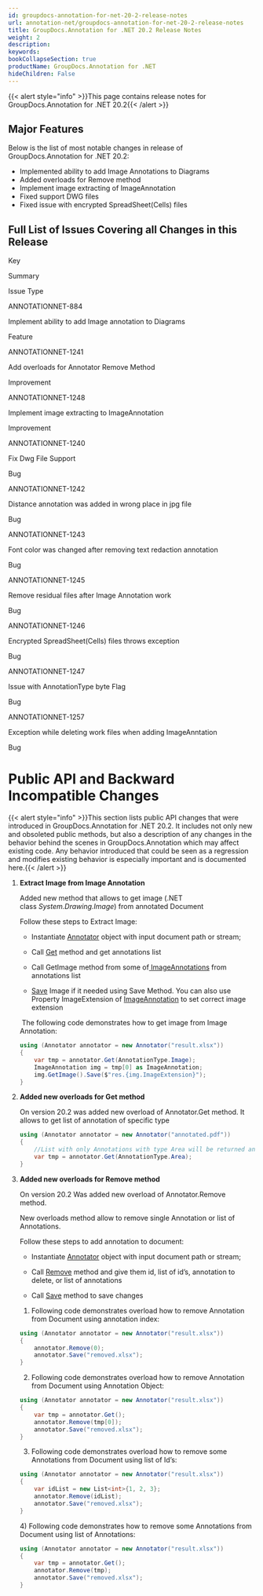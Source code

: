 ```yaml
---
id: groupdocs-annotation-for-net-20-2-release-notes
url: annotation-net/groupdocs-annotation-for-net-20-2-release-notes
title: GroupDocs.Annotation for .NET 20.2 Release Notes
weight: 2
description: 
keywords: 
bookCollapseSection: true
productName: GroupDocs.Annotation for .NET
hideChildren: False
---
```

{{< alert style="info" >}}This page contains release notes for GroupDocs.Annotation for .NET 20.2{{< /alert >}}

## Major Features

Below is the list of most notable changes in release of GroupDocs.Annotation for .NET 20.2:

*   Implemented ability to add Image Annotations to Diagrams
*   Added overloads for Remove method
*   Implement image extracting of ImageAnnotation 
*   Fixed support DWG files
*   Fixed issue with encrypted SpreadSheet(Cells) files

## Full List of Issues Covering all Changes in this Release

Key

Summary

Issue Type

ANNOTATIONNET-884

Implement ability to add Image annotation to Diagrams

Feature

ANNOTATIONNET-1241

Add overloads for Annotator Remove Method

Improvement

ANNOTATIONNET-1248

Implement image extracting to ImageAnnotation

Improvement

ANNOTATIONNET-1240

Fix Dwg File Support

Bug

ANNOTATIONNET-1242

Distance annotation was added in wrong place in jpg file

Bug

ANNOTATIONNET-1243

Font color was changed after removing text redaction annotation

Bug

ANNOTATIONNET-1245

Remove residual files after Image Annotation work

Bug

ANNOTATIONNET-1246

Encrypted SpreadSheet(Cells) files throws exception

Bug

ANNOTATIONNET-1247

Issue with AnnotationType byte Flag

Bug

ANNOTATIONNET-1257

Exception while deleting work files when adding ImageAnntation

Bug

  

# Public API and Backward Incompatible Changes

{{< alert style="info" >}}This section lists public API changes that were introduced in GroupDocs.Annotation for .NET 20.2. It includes not only new and obsoleted public methods, but also a description of any changes in the behavior behind the scenes in GroupDocs.Annotation which may affect existing code. Any behavior introduced that could be seen as a regression and modifies existing behavior is especially important and is documented here.{{< /alert >}}

1.  **Extract Image from Image Annotation**  
    
    Added new method that allows to get image (.NET class *System.Drawing.Image*) from annotated Document 
    
    Follow these steps to Extract Image:
    
    *   Instantiate [Annotator](https://apireference.groupdocs.com/net/annotation/groupdocs.annotation/annotator) object with input document path or stream;
        
    *   Call [Get](https://apireference.groupdocs.com/net/annotation/groupdocs.annotation/annotator/methods/get) method and get annotations list
        
    *   Call GetImage method from some of[ ImageAnnotations](https://apireference.groupdocs.com/net/annotation/groupdocs.annotation.models.annotationmodels/imageannotation) from annotations list
        
    *   [Save](https://docs.microsoft.com/en-us/dotnet/api/system.drawing.image.save?view=netframework-4.8#System_Drawing_Image_Save_System_String_) Image if it needed using Save Method. You can also use Property ImageExtension of [ImageAnnotation](https://apireference.groupdocs.com/net/annotation/groupdocs.annotation.models.annotationmodels/imageannotation) to set correct image extension
        
    
     The following code demonstrates how to get image from Image Annotation:
    
    ```csharp
    using (Annotator annotator = new Annotator("result.xlsx"))
    {
      	var tmp = annotator.Get(AnnotationType.Image);
        ImageAnnotation img = tmp[0] as ImageAnnotation; 	
    	img.GetImage().Save($"res.{img.ImageExtension}");
    }
    ```
    
2.  **Added new overloads for Get method**  
    
    On version 20.2 was added new overload of Annotator.Get method. It allows to get list of annotation of specific type
    
    ```csharp
    using (Annotator annotator = new Annotator("annotated.pdf"))
    {
    	//List with only Annotations with type Area will be returned and saved as tmp variable                
    	var tmp = annotator.Get(AnnotationType.Area);            
    }
    ```
    
3.  **Added new overloads for Remove method**  
    
    On version 20.2 Was added new overload of Annotator.Remove method. 
    
    New overloads method allow to remove single Annotation or list of Annotations.
    
    Follow these steps to add annotation to document:
    
    *   Instantiate [Annotator](https://apireference.groupdocs.com/net/annotation/groupdocs.annotation/annotator) object with input document path or stream;
        
    *   Call [Remove](https://apireference.groupdocs.com/net/annotation/groupdocs.annotation/annotator/methods/remove) method and give them id, list of id’s, annotation to delete, or list of annotations
        
    *   Call [Save](https://apireference.groupdocs.com/net/annotation/groupdocs.annotation.annotator/save/methods/2) method to save changes
        
    
    1) Following code demonstrates overload how to remove Annotation from Document using annotation index:
    
    ```csharp
    using (Annotator annotator = new Annotator("result.xlsx"))
    {
    	annotator.Remove(0);
    	annotator.Save("removed.xlsx");
    }
    ```
    
    2) Following code demonstrates overload how to remove Annotation from Document using Annotation Object:
    
    ```csharp
    using (Annotator annotator = new Annotator("result.xlsx"))
    {
    	var tmp = annotator.Get();
    	annotator.Remove(tmp[0]);
    	annotator.Save("removed.xlsx");
    }
    ```
    
    3) Following code demonstrates overload how to remove some Annotations from Document using list of Id’s:
    
    ```csharp
    using (Annotator annotator = new Annotator("result.xlsx"))
    {
    	var idList = new List<int>{1, 2, 3};
    	annotator.Remove(idList);
    	annotator.Save("removed.xlsx");
    }
    ```
    
    4) Following code demonstrates how to remove some Annotations from Document using list of Annotations:
    
    ```csharp
    using (Annotator annotator = new Annotator("result.xlsx"))
    {
    	var tmp = annotator.Get();
    	annotator.Remove(tmp);
    	annotator.Save("removed.xlsx");
    }
    ```
